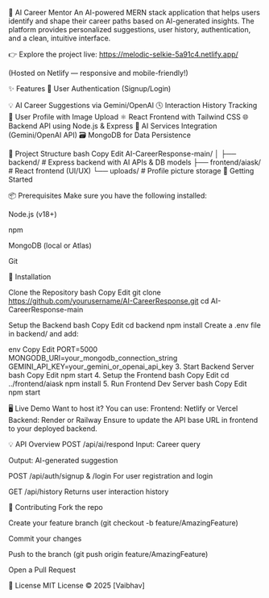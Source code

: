 🧠 AI Career Mentor An AI-powered MERN stack application that helps users identify and shape their career paths based on AI-generated insights. The platform provides personalized suggestions, user history, authentication, and a clean, intuitive interface.

👉 Explore the project live: https://melodic-selkie-5a91c4.netlify.app/

(Hosted on Netlify — responsive and mobile-friendly!)

✨ Features 🔐 User Authentication (Signup/Login)

💡 AI Career Suggestions via Gemini/OpenAI 🕓 Interaction History Tracking 📁 User Profile with Image Upload ⚛️ React Frontend with Tailwind CSS 🌐 Backend API using Node.js & Express 🧠 AI Services Integration (Gemini/OpenAI API) 🗃 MongoDB for Data Persistence

📁 Project Structure bash Copy Edit AI-CareerResponse-main/ │ ├── backend/ # Express backend with AI APIs & DB models ├── frontend/aiask/ # React frontend (UI/UX) └── uploads/ # Profile picture storage 🚀 Getting Started

📦 Prerequisites Make sure you have the following installed:

Node.js (v18+)

npm

MongoDB (local or Atlas)

Git

🔧 Installation

Clone the Repository bash Copy Edit git clone https://github.com/yourusername/AI-CareerResponse.git cd AI-CareerResponse-main

Setup the Backend bash Copy Edit cd backend npm install Create a .env file in backend/ and add:

env Copy Edit PORT=5000 MONGODB_URI=your_mongodb_connection_string GEMINI_API_KEY=your_gemini_or_openai_api_key 3. Start Backend Server bash Copy Edit npm start 4. Setup the Frontend bash Copy Edit cd ../frontend/aiask npm install 5. Run Frontend Dev Server bash Copy Edit npm start

🖥️ Live Demo Want to host it? You can use: Frontend: Netlify or Vercel Backend: Render or Railway Ensure to update the API base URL in frontend to your deployed backend.

💡 API Overview POST /api/ai/respond Input: Career query

Output: AI-generated suggestion

POST /api/auth/signup & /login For user registration and login

GET /api/history Returns user interaction history

🙌 Contributing Fork the repo

Create your feature branch (git checkout -b feature/AmazingFeature)

Commit your changes

Push to the branch (git push origin feature/AmazingFeature)

Open a Pull Request

📄 License MIT License © 2025 [Vaibhav]
